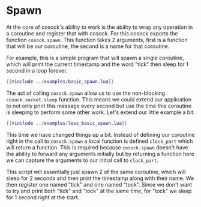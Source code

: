 # Spawn

At the core of cosock's ability to work is the ability to wrap any operation in a coroutine and
register that with cosock. For this cosock exports the function `cosock.spawn`. This function takes
2 arguments, first is a function that will be our coroutine, the second is a name for that coroutine.

For example, this is a simple program that will spawn a single coroutine, which will print the current
timestamp and the word "tick" then sleep for 1 second in a loop forever.

```lua
{{#include ../examples/basic_spawn.lua}}
```

The act of calling `cosock.spawn` allow us to use the non-blocking `cosock.socket.sleep` function. This means
we could extend our application to not only print this message every second but use the time this coroutine
is sleeping to perform some other work. Let's extend our little example a bit.

```lua
{{#include ../examples/less_basic_spawn.lua}}
```

This time we have changed things up a bit. Instead of defining our coroutine right in the call to `cosock.spawn`
a local function is defined `clock_part` which will return a function. This is required because `cosock.spawn` doesn't
have the ability to forward any arguments initially but by returning a function here we can capture the arguments
to our initial call to `clock_part`.

This script will essentially just spawn 2 of the same coroutine, which will sleep for 2 seconds and then print the timestamp
along with their name. We then register one named "tick" and one named "tock". Since we don't want to try and print both
"tick" and "tock" at the same time, for "tock" we sleep for 1 second right at the start.
